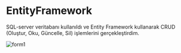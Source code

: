 # EntityFramework
SQL-server veritabanı kullanıldı ve Entity Framework kullanarak CRUD (Oluştur, Oku, Güncelle, Sil) işlemlerini gerçekleştirdim.

![form1](https://github.com/acareyyup/EntityFramework/assets/100216722/cdf24c3b-6407-4b4c-b05e-a4008b5c9ba4)

